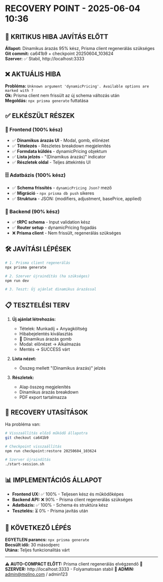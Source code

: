 # RECOVERY POINT - 2025-06-04 10:36

## 🚨 KRITIKUS HIBA JAVÍTÁS ELŐTT

**Állapot:** Dinamikus árazás 95% kész, Prisma client regenerálás szükséges  
**Git commit:** ca641b9 + checkpoint 20250604_103624  
**Szerver:** ✅ Stabil, http://localhost:3333  

## ❌ AKTUÁLIS HIBA

**Probléma:** `Unknown argument 'dynamicPricing'. Available options are marked with ?`  
**Ok:** Prisma client nem frissült az új schema változás után  
**Megoldás:** `npx prisma generate` futtatása  

## ✅ ELKÉSZÜLT RÉSZEK

### 🎨 Frontend (100% kész)
- ✅ **Dinamikus árazás UI** - Modal, gomb, előnézet
- ✅ **Tételezés** - Részletes breakdown megjelenítés  
- ✅ **Formdata küldés** - dynamicPricing objektum
- ✅ **Lista jelzés** - "(Dinamikus árazás)" indicator
- ✅ **Részletek oldal** - Teljes áttekintés UI

### 🗄️ Adatbázis (100% kész)
- ✅ **Schema frissítés** - `dynamicPricing Json?` mező
- ✅ **Migráció** - `npx prisma db push` sikeres
- ✅ **Struktura** - JSON: {modifiers, adjustment, basePrice, applied}

### 🔧 Backend (90% kész)  
- ✅ **tRPC schema** - Input validation kész
- ✅ **Router setup** - dynamicPricing fogadás
- ❌ **Prisma client** - Nem frissült, regenerálás szükséges

## 🛠️ JAVÍTÁSI LÉPÉSEK

```bash
# 1. Prisma client regenerálás
npx prisma generate

# 2. Szerver újraindítás (ha szükséges)
npm run dev

# 3. Teszt: Új ajánlat dinamikus árazással
```

## 📋 TESZTELÉSI TERV

1. **Új ajánlat létrehozás:**
   - Tételek: Munkadíj + Anyagköltség
   - Hibabejelentés kiválasztás  
   - 🧮 Dinamikus árazás gomb
   - Modal: előnézet → Alkalmazás
   - Mentés → SUCCESS várt

2. **Lista nézet:**
   - Összeg mellett "(Dinamikus árazás)" jelzés

3. **Részletek:**
   - Alap összeg megjelenítés
   - Dinamikus árazás breakdown
   - PDF export tartalmazza

## 🔄 RECOVERY UTASÍTÁSOK

Ha probléma van:

```bash
# Visszaállítás előző működő állapotra
git checkout ca641b9

# Checkpoint visszaállítás
npm run checkpoint:restore 20250604_103624

# Szerver újraindítás
./start-session.sh
```

## 📊 IMPLEMENTÁCIÓS ÁLLAPOT

- **Frontend UX:** ✅ 100% - Teljesen kész és működőképes
- **Backend API:** ❌ 90% - Prisma client regenerálás szükséges  
- **Adatbázis:** ✅ 100% - Schema és struktúra kész
- **Tesztelés:** ⏳ 0% - Prisma javítás után

## 🎯 KÖVETKEZŐ LÉPÉS

**EGYETLEN parancs:** `npx prisma generate`  
**Becsült idő:** 30 másodperc  
**Utána:** Teljes funkcionalitás várt

---

**⚠️ AUTO-COMPACT ELŐTT:** Prisma client regenerálás elvégzendő
**🚀 SZERVER:** http://localhost:3333 - Folyamatosan stabil
**📧 ADMIN:** admin@molino.com / admin123